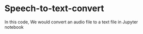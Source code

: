 # Speech-to-text-convert
In this code, We would convert an audio file to a text file in Jupyter notebook
